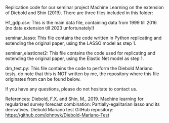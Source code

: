 Replication code for our seminar project Machine Learning on the extension of Diebold and Shin (2019).
There are three files included in this folder:

H1_gdp.csv: This is the main data file, containing data from 1999 till 2016 (no data extension till 2023 unfortunately!)

seminar_lasso: This file contains the code written in Python replicating and extending the original paper, using the LASSO model as step 1. 

seminar_elasticnet2: This file contains the code used for replicating and extending the original paper, using the Elastic Net model as step 1. 

dm_test.py: This file contains the code to perform the Diebold Mariano tests, do note that this is NOT written by me, the repository where this file originates from can be found below.

If you have any questions, please do not hesitate to contact us.


References:
Diebold, F.X. and Shin, M., 2019. Machine learning for regularized survey forecast combination: Partially-egalitarian lasso and its derivatives. 
Diebold Mariano test GitHub repository: https://github.com/johntwk/Diebold-Mariano-Test
